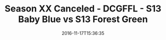 ---
title: Season XX Canceled - DCGFFL - S13 Baby Blue vs S13 Forest Green
teams-score:
- team: _teams/s13-baby-blue.md
  score: 34
- team: _teams/s13-forest.md
  score: 6
mvp: J. Blaney (Baby Blue), H. Garbage (Forest)
game-ball: C. Rybicki (Baby Blue), M. Moerschbaecher (Forest)
season: 13
week: 0
date: '2016-11-17T15:36:35'
pageid: season-13-playoffs-november-13-2016-4809-vs-4814
---